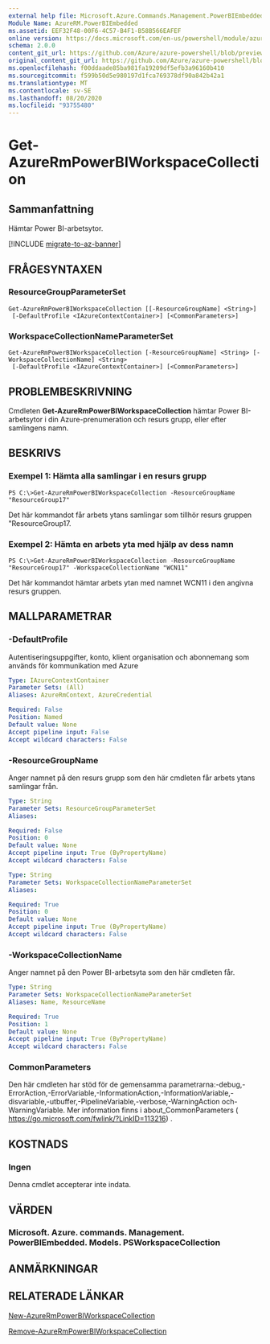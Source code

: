 ```yaml
---
external help file: Microsoft.Azure.Commands.Management.PowerBIEmbedded.dll-Help.xml
Module Name: AzureRM.PowerBIEmbedded
ms.assetid: EEF32F48-00F6-4C57-B4F1-B58B566EAFEF
online version: https://docs.microsoft.com/en-us/powershell/module/azurerm.powerbiembedded/get-azurermpowerbiworkspacecollection
schema: 2.0.0
content_git_url: https://github.com/Azure/azure-powershell/blob/preview/src/ResourceManager/PowerBIEmbedded/Commands.Management.PowerBIEmbedded/help/Get-AzureRmPowerBIWorkspaceCollection.md
original_content_git_url: https://github.com/Azure/azure-powershell/blob/preview/src/ResourceManager/PowerBIEmbedded/Commands.Management.PowerBIEmbedded/help/Get-AzureRmPowerBIWorkspaceCollection.md
ms.openlocfilehash: f00ddaade85ba981fa19209df5efb3a96160b410
ms.sourcegitcommit: f599b50d5e980197d1fca769378df90a842b42a1
ms.translationtype: MT
ms.contentlocale: sv-SE
ms.lasthandoff: 08/20/2020
ms.locfileid: "93755480"
---
```

# Get-AzureRmPowerBIWorkspaceCollection

## Sammanfattning
Hämtar Power BI-arbetsytor.

[!INCLUDE [migrate-to-az-banner](../../includes/migrate-to-az-banner.md)]

## FRÅGESYNTAXEN

### ResourceGroupParameterSet
```
Get-AzureRmPowerBIWorkspaceCollection [[-ResourceGroupName] <String>]
 [-DefaultProfile <IAzureContextContainer>] [<CommonParameters>]
```

### WorkspaceCollectionNameParameterSet
```
Get-AzureRmPowerBIWorkspaceCollection [-ResourceGroupName] <String> [-WorkspaceCollectionName] <String>
 [-DefaultProfile <IAzureContextContainer>] [<CommonParameters>]
```

## PROBLEMBESKRIVNING
Cmdleten **Get-AzureRmPowerBIWorkspaceCollection** hämtar Power BI-arbetsytor i din Azure-prenumeration och resurs grupp, eller efter samlingens namn.

## BESKRIVS

### Exempel 1: Hämta alla samlingar i en resurs grupp
```
PS C:\>Get-AzureRmPowerBIWorkspaceCollection -ResourceGroupName "ResourceGroup17"
```

Det här kommandot får arbets ytans samlingar som tillhör resurs gruppen "ResourceGroup17.

### Exempel 2: Hämta en arbets yta med hjälp av dess namn
```
PS C:\>Get-AzureRmPowerBIWorkspaceCollection -ResourceGroupName "ResourceGroup17" -WorkspaceCollectionName "WCN11"
```

Det här kommandot hämtar arbets ytan med namnet WCN11 i den angivna resurs gruppen.

## MALLPARAMETRAR

### -DefaultProfile
Autentiseringsuppgifter, konto, klient organisation och abonnemang som används för kommunikation med Azure

```yaml
Type: IAzureContextContainer
Parameter Sets: (All)
Aliases: AzureRmContext, AzureCredential

Required: False
Position: Named
Default value: None
Accept pipeline input: False
Accept wildcard characters: False
```

### -ResourceGroupName
Anger namnet på den resurs grupp som den här cmdleten får arbets ytans samlingar från.

```yaml
Type: String
Parameter Sets: ResourceGroupParameterSet
Aliases: 

Required: False
Position: 0
Default value: None
Accept pipeline input: True (ByPropertyName)
Accept wildcard characters: False
```

```yaml
Type: String
Parameter Sets: WorkspaceCollectionNameParameterSet
Aliases: 

Required: True
Position: 0
Default value: None
Accept pipeline input: True (ByPropertyName)
Accept wildcard characters: False
```

### -WorkspaceCollectionName
Anger namnet på den Power BI-arbetsyta som den här cmdleten får.

```yaml
Type: String
Parameter Sets: WorkspaceCollectionNameParameterSet
Aliases: Name, ResourceName

Required: True
Position: 1
Default value: None
Accept pipeline input: True (ByPropertyName)
Accept wildcard characters: False
```

### CommonParameters
Den här cmdleten har stöd för de gemensamma parametrarna:-debug,-ErrorAction,-ErrorVariable,-InformationAction,-InformationVariable,-disvariable,-utbuffer,-PipelineVariable,-verbose,-WarningAction och-WarningVariable. Mer information finns i about_CommonParameters ( https://go.microsoft.com/fwlink/?LinkID=113216) .

## KOSTNADS

### Ingen
Denna cmdlet accepterar inte indata.

## VÄRDEN

### Microsoft. Azure. commands. Management. PowerBIEmbedded. Models. PSWorkspaceCollection

## ANMÄRKNINGAR

## RELATERADE LÄNKAR

[New-AzureRmPowerBIWorkspaceCollection](./New-AzureRmPowerBIWorkspaceCollection.md)

[Remove-AzureRmPowerBIWorkspaceCollection](./Remove-AzureRmPowerBIWorkspaceCollection.md)


